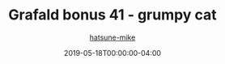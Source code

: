 ---
title: "Grafald bonus 41 - grumpy cat"
type: "image"
date: 2019-05-18T00:00:00-04:00
draft: false
categories:
- blog
- projects
- grafald
image_path: "../img/2019/bonus_41.jpg"
alt_text: ""
author: "[hatsune-mike](https://cohost.org/hatsune-mike)"
---